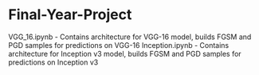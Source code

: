 # Final-Year-Project

VGG_16.ipynb - Contains architecture for VGG-16 model, builds FGSM and PGD samples for predictions on VGG-16
Inception.ipynb - Contains architecture for Inception v3 model, builds FGSM and PGD samples for predictions on Inception v3

